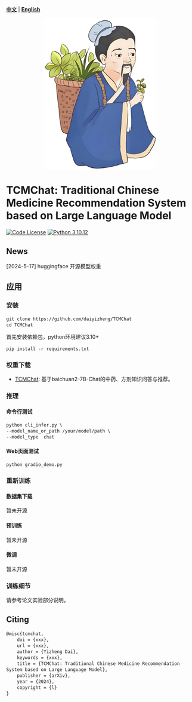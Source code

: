 [**中文**](./README.md) | [**English**](./README_EN.md)

<p align="center" width="100%">
<a href="https://github.com/daiyizheng/TCMChat" target="_blank"><img src="assets/herb.png" alt="TCMChat" style="width: 25%; min-width: 300px; display: block; margin: auto;"></a>
</p>

# TCMChat: Traditional Chinese Medicine Recommendation System based on Large Language Model

[![Code License](https://img.shields.io/badge/Code%20License-Apache_2.0-green.svg)](https://github.com/SCIR-HI/Huatuo-Llama-Med-Chinese/blob/main/LICENSE) [![Python 3.10.12](https://img.shields.io/badge/python-3.10.12-blue.svg)](https://www.python.org/downloads/release/python-390/)

## News

[2024-5-17] huggingface 开源模型权重




## 应用

### 安装

```
git clone https://github.com/daiyizheng/TCMChat
cd TCMChat
```

首先安装依赖包，python环境建议3.10+

```
pip install -r requirements.txt
```


### 权重下载

- [TCMChat](https://huggingface.co/daiyizheng/TCMChat): 基于baichuan2-7B-Chat的中药、方剂知识问答与推荐。


### 推理

#### 命令行测试

```
python cli_infer.py \
--model_name_or_path /your/model/path \
--model_type  chat
```


#### Web页面测试

```
python gradio_demo.py
```



### 重新训练

#### 数据集下载

暂未开源


#### 预训练

暂未开源


#### 微调

暂未开源




### 训练细节

请参考论文实验部分说明。


## Citing

```
@misc{tcmchat,
    doi = {xxx},
    url = {xxx},
    author = {Yizheng Dai},
    keywords = {xxx},
    title = {TCMChat: Traditional Chinese Medicine Recommendation System based on Large Language Model},
    publisher = {arXiv},
    year = {2024},
    copyright = {l}
}


```
